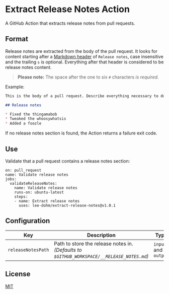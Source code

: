 # Extract Release Notes Action

A GitHub Action that extracts release notes from pull requests.

## Format

Release notes are extracted from the body of the pull request. It looks for content starting after a [Markdown header](https://spec.commonmark.org/0.29/#atx-headings) of `Release notes`, case insensitive and the trailing `s` is optional. Everything after that header is considered to be release notes content.

> **Please note:** The space after the one to six `#` characters _is required._

Example:

```markdown
This is the body of a pull request. Describe everything necessary to do with the PR here.

## Release notes

* Fixed the thingamabob
* Tweaked the whoosywhatsis
* Added a foozle
```

If no release notes section is found, the Action returns a failure exit code.

## Use

Validate that a pull request contains a release notes section:

```
on: pull_request
name: Validate release notes
jobs:
  validateReleaseNotes:
    name: Validate release notes
    runs-on: ubuntu-latest
    steps:
    - name: Extract release notes
      uses: lee-dohm/extract-release-notes@v1.0.1
```

## Configuration

| Key | Description | Type | Required |
|-----|-------------|------|----------|
| `releaseNotesPath` | Path to store the release notes in. _(Defaults to `$GITHUB_WORKSPACE/__RELEASE_NOTES.md`)_ | `input` and `output` | No |

## License

[MIT](LICENSE.md)
